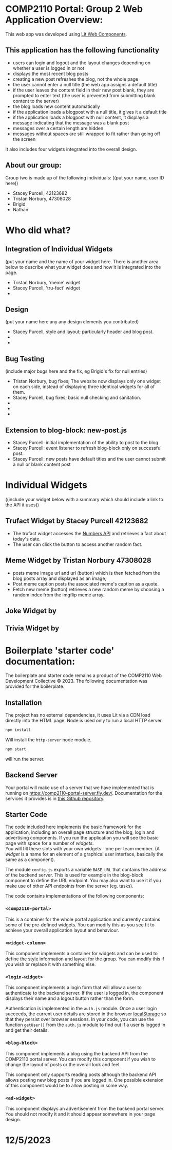 # COMP2110 Portal: Group 2 Web Application Overview:
This web app was developed using [Lit Web Components](https://lit.dev/). 
## This application has the following functionality
* users can login and logout and the layout changes depending on whether a user is logged in or not
* displays the most recent blog posts
* creating a new post refreshes the blog, not the whole page
* the user cannot enter a null title (the web app assigns a default title)
* if the user leaves the content field in their new post blank, they are prompted to enter text
    (the user is prevented from submitting blank content to the server)
* the blog loads new content automatically
* if the application loads a blogpost with a null title, it gives it a default title
* if the application loads a blogpost with null content, it displays a message indicating that the message was a blank post
* messages over a certain length are hidden
* messages without spaces are still wrapped to fit rather than going off the screen

It also includes four widgets integrated into the overall design. 
## About our group: 
Group two is made up of the following individuals: 
((put your name, user ID here))
* Stacey Purcell, 42123682 
* Tristan Norbury, 47308028
* Brigid
* Nathan

# Who did what?
## Integration of Individual Widgets 
(put your name and the name of your widget here. There is another area below to describe what your widget does and how it is integrated into the page.
* Tristan Norbury, 'meme' widget
* Stacey Purcell, 'tru-fact' widget
* 


## Design 
(put your name here any any design elements you contributed)
* Stacey Purcell, style and layout; particularly header and blog post.
* 
* 

## Bug Testing
(include major bugs here and the fix, eg Brigid's fix for null entries)
* Tristan Norbury, bug fixes; The website now displays only one widget on each side, instead of displaying three identical widgets for all of them.
* Stacey Purcell, bug fixes; basic null checking and sanitation. 
* 
* 
* 

## Extension to blog-block: new-post.js
* Stacey Purcell: initial implementation of the ability to post to the blog
* Stacey Purcell: event listener to refresh blog-block only on successful post.  
* Stacey Purcell: new posts have default titles and the user cannot submit a null or blank content post

# Individual Widgets
((include your widget below with a summary which should include a link to the API it uses))
## Trufact Widget by Stacey Purcell 42123682
- The trufact widget accesses the [Numbers API](http://numbersapi.com/#42) and retrieves a fact about today's date. 
- The user can click the button to access another random fact. 

## Meme Widget by Tristan Norbury 47308028
- posts meme image url and url (button) which is then fetched from the blog posts array and displayed as an image, 
- Post meme caption posts the associated meme's caption as a quote. 
- Fetch new meme (button) retrieves a new random meme by choosing a random index from the imgflip meme array.

## Joke Widget by

## Trivia Widget by

# Boilerplate 'starter code' documentation: 
The boilerplate and starter code remains a product of the COMP2110 Web Development Collective © 2023. The following documentation was provided for the boilerplate.
## Installation

The project has no external dependencies, it uses Lit via a CDN load directly into
the HTML page.   Node is used only to run a local HTTP server.

```bash
npm install
```

Will install the `http-server` node module.

```bash
npm start
```

will run the server.

## Backend Server

Your portal will make use of a server that we have implemented that is running on <https://comp2110-portal-server.fly.dev/>.   Documentation for the services it provides
is in [this Github repository](https://github.com/COMP2110-2023/comp2110-portal-server/).

## Starter Code

The code included here implements the basic framework for the application, including
an overall page structure and the blog, login and advertising components.  If you run
the application you will see the basic page with space for a number of _widgets_.  
You will fill these slots with your own widgets - one per team member. (A _widget_
is a name for an element of a graphical user interface, basically the same as a
component).

The module `config.js` exports a variable `BASE_URL` that contains the address
of the backend server. This is used for example in the blog-block component
to define the URL endpoint.  You may also want to use it if you make use of
other API endpoints from the server (eg. tasks).

The code contains implementations of the following components:

### `<comp2110-portal>`

This is a container for the whole portal application and currently contains 
some of the pre-defined widgets.  You can modify this as you see fit to achieve
your overall application layout and behaviour.

### `<widget-column>`

This component implements a container for widgets and can be used to define
the style information and layout for the group.  You can modify this if you
wish or replace it with something else.

### `<login-widget>`

This component implements a login form that will allow a user to authenticate to the
backend server.   If the user is logged in, the component displays their name and
a logout button rather than the form.  

Authentication is implemented in the `auth.js` module.  Once a user login succeeds,
the current user details are stored in the browser [localStorage](https://developer.mozilla.org/en-US/docs/Web/API/Web_Storage_API/Using_the_Web_Storage_API) so that
they persist over browser sessions.  In your code, you can use the function
`getUser()` from the `auth.js` module to find out if a user is logged in and get
their details.  

### `<blog-block>`

This component implements a blog using the backend API from the COMP2110 portal server.
You can modify this component if you wish to change the layout of posts or the overall look and feel.  

This component only supports reading posts although the backend API allows posting new blog
posts if you are logged in.  One possible extension of this component would be to allow
posting in some way.

### `<ad-widget>`

This component displays an advertisement from the backend portal server. You should not
modify it and it should appear somewhere in your page design.
# 12/5/2023
